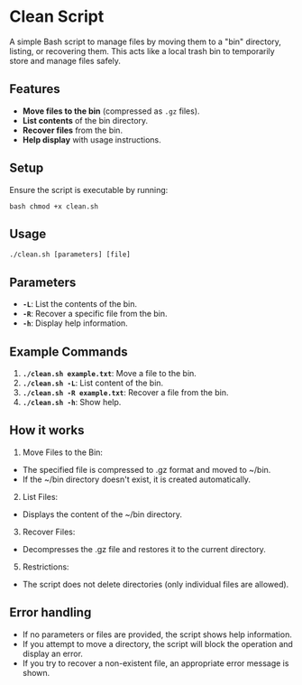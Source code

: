 # Clean Script

A simple Bash script to manage files by moving them to a "bin" directory, listing, or recovering them. This acts like a local trash bin to temporarily store and manage files safely.

## Features
- **Move files to the bin** (compressed as `.gz` files).
- **List contents** of the bin directory.
- **Recover files** from the bin.
- **Help display** with usage instructions.

## Setup

Ensure the script is executable by running:

``bash
chmod +x clean.sh``

## Usage
 ``./clean.sh [parameters] [file]``

## Parameters
- **``-L``**: List the contents of the bin.
- **``-R``**: Recover a specific file from the bin.
- **``-h``**: Display help information.

## Example Commands
1. **``./clean.sh example.txt``**: Move a file to the bin.
2. **``./clean.sh -L``**: List content of the bin.
3. **``./clean.sh -R example.txt``**: Recover a file from the bin.
4. **``./clean.sh -h``**: Show help.

## How it works
1. Move Files to the Bin:
- The specified file is compressed to .gz format and moved to ~/bin.
- If the ~/bin directory doesn't exist, it is created automatically.
 
2. List Files:
- Displays the content of the ~/bin directory.

3. Recover Files:
- Decompresses the .gz file and restores it to the current directory.
   
5. Restrictions:
- The script does not delete directories (only individual files are allowed).

## Error handling

- If no parameters or files are provided, the script shows help information.
- If you attempt to move a directory, the script will block the operation and display an error.
- If you try to recover a non-existent file, an appropriate error message is shown.
